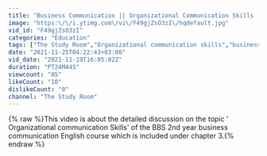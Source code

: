 ```yaml
---
title: "Business Communication || Organizational Communication Skills || BBS 2nd Year || English New Course"
image: "https:\/\/i.ytimg.com\/vi\/F49gjZsO3zI\/hqdefault.jpg"
vid_id: "F49gjZsO3zI"
categories: "Education"
tags: ["The Study Room","Organizational communication skills","business communication"]
date: "2021-11-25T04:22:43+03:00"
vid_date: "2021-11-19T16:05:02Z"
duration: "PT24M44S"
viewcount: "85"
likeCount: "10"
dislikeCount: "0"
channel: "The Study Room"
---
```

{% raw %}This video is about the detailed discussion on the topic ' Organizational communication Skills' of the BBS 2nd year business communication English course which is included under chapter 3.{% endraw %}
